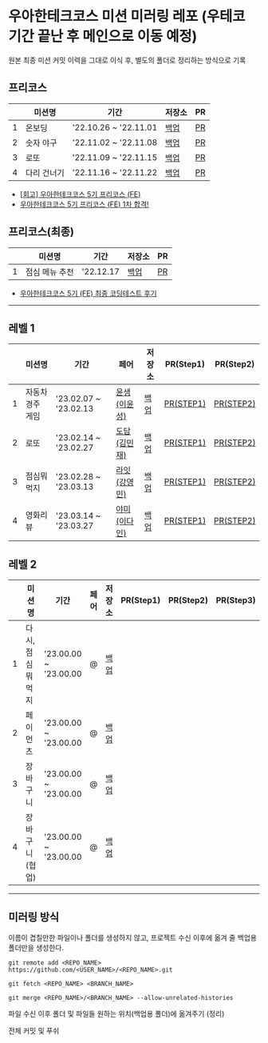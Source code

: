 # 우아한테크코스 미션 미러링 레포 (우테코 기간 끝난 후 메인으로 이동 예정)

원본 최종 미션 커밋 이력을 그대로 이식 후, 별도의 폴더로 정리하는 방식으로 기록

## 프리코스
|   | 미션명 | 기간 | 저장소 | PR |
|---|---|---|---|---|
| 1 | 온보딩 | '22.10.26 ~ '22.11.01 | [백업](https://github.com/gabrielyoon7/woowacourse-mirror/tree/main/precourse/javascript-onboarding) | [PR](https://github.com/woowacourse-precourse/javascript-onboarding/pull/150) |
| 2 | 숫자 야구 | '22.11.02 ~ '22.11.08 | [백업](https://github.com/gabrielyoon7/woowacourse-mirror/tree/main/precourse/javascript-basball) | [PR](https://github.com/woowacourse-precourse/javascript-baseball/pull/6) |
| 3 | 로또 | '22.11.09 ~ '22.11.15 | [백업](https://github.com/gabrielyoon7/woowacourse-mirror/tree/main/precourse/javascript-lotto-precourse) | [PR](https://github.com/woowacourse-precourse/javascript-lotto/pull/27) |
| 4 | 다리 건너기 | '22.11.16 ~ '22.11.22 | [백업](https://github.com/gabrielyoon7/woowacourse-mirror/tree/main/precourse/javascript-bridge) | [PR](https://github.com/woowacourse-precourse/javascript-bridge/pull/124) |

- [[회고] 우아한테크코스 5기 프리코스 (FE)](https://leirbag.tistory.com/125)
- [우아한테크코스 5기 프리코스 (FE) 1차 합격!](https://leirbag.tistory.com/126)

## 프리코스(최종)
|   | 미션명 | 기간 | 저장소 | PR |
|---|---|---|---|---|
| 1 | 점심 메뉴 추천 | '22.12.17 | [백업](https://github.com/gabrielyoon7/woowacourse-mirror/tree/main/precourse/javascript-menu) | [PR](https://github.com/woowacourse-precourse/javascript-menu/pull/101) |

- [우아한테크코스 5기 (FE) 최종 코딩테스트 후기](https://leirbag.tistory.com/127)

---

## 레벨 1
|   | 미션명 | 기간 | 페어 | 저장소 | PR(Step1) | PR(Step2) |
|---|---|---|---|---|---|---|
| 1 | 자동차 경주 게임 | '23.02.07 ~ '23.02.13 | [윤생(이윤성)](https://github.com/2yunseong) | [백업](https://github.com/gabrielyoon7/woowacourse-mirror/tree/main/level1/javascript-racingcar) | [PR(STEP1)](https://github.com/woowacourse/javascript-racingcar/pull/153) | [PR(STEP2)](https://github.com/woowacourse/javascript-racingcar/pull/208)  |
| 2 | 로또 | '23.02.14 ~ '23.02.27 | [도담(김민재)](https://github.com/D0Dam) | [백업](https://github.com/gabrielyoon7/woowacourse-mirror/tree/main/level1/javascript-lotto) | [PR(STEP1)](https://github.com/woowacourse/javascript-lotto/pull/176) | [PR(STEP2)](https://github.com/woowacourse/javascript-lotto/pull/252)  |
| 3 | 점심뭐먹지 | '23.02.28 ~ '23.03.13 | [라잇(강영민)](https://github.com/kangyeongmin) | [백업](https://github.com/gabrielyoon7/woowacourse-mirror/tree/main/level1/javascript-lunch) | [PR(STEP1)](https://github.com/woowacourse/javascript-lunch/pull/19) | [PR(STEP2)](https://github.com/woowacourse/javascript-lunch/pull/58)  |
| 4 | 영화리뷰 | '23.03.14 ~ '23.03.27 | [야미(이다인)](https://github.com/feb-dain) | [백업](https://github.com/gabrielyoon7/woowacourse-mirror/tree/main/level1/javascript-movie-review) | [PR(STEP1)](https://github.com/woowacourse/javascript-movie-review/pull/14) | [PR(STEP2)](https://github.com/woowacourse/javascript-movie-review/pull/81)  |

## 레벨 2
|   | 미션명 | 기간 | 페어 | 저장소 | PR(Step1) | PR(Step2) | PR(Step3) |
|---|---|---|---|---|---|---|---|
| 1 | 다시,점심뭐먹지 | '23.00.00 ~ '23.00.00 | @ | [백업]() | 
| 2 | 페이먼츠 | '23.00.00 ~ '23.00.00 | @ | [백업]() | 
| 3 | 장바구니 | '23.00.00 ~ '23.00.00 | @ | [백업]() | 
| 4 | 장바구니(협업) | '23.00.00 ~ '23.00.00 | @ | [백업]() | 

---

## 미러링 방식

이름이 겹칠만한 파일이나 폴더를 생성하지 않고, 프로젝트 수신 이후에 옮겨 줄 백업용 폴더만을 생성한다.

```
git remote add <REPO_NAME> https://github.com/<USER_NAME>/<REPO_NAME>.git
```

```
git fetch <REPO_NAME> <BRANCH_NAME>
```

```
git merge <REPO_NAME>/<BRANCH_NAME> --allow-unrelated-histories
```

파일 수신 이후 폴더 및 파일들 원하는 위치(백업용 폴더)에 옮겨주기 (정리)

전체 커밋 및 푸쉬
